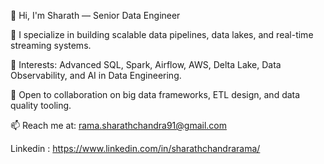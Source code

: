 👋 Hi, I'm Sharath — Senior Data Engineer

🚀 I specialize in building scalable data pipelines, data lakes, and real-time streaming systems.

🧠 Interests: Advanced SQL, Spark, Airflow, AWS, Delta Lake, Data Observability, and AI in Data Engineering.

💼 Open to collaboration on big data frameworks, ETL design, and data quality tooling.

📫 Reach me at: rama.sharathchandra91@gmail.com

Linkedin : https://www.linkedin.com/in/sharathchandrarama/

